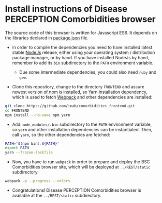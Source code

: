 # Install instructions of Disease PERCEPTION Comorbidities browser

The source code of this browser is written for Javascript ES6. It depends on the libraries declared in [package.json](package.json) file.

* In order to compile the dependencies you need to have installed latest stable [NodeJs](http://nodejs.org/) release, either using your operating system / distribution package manager, or by hand. If you have installed NodeJs by hand, remember to add its `bin` subdirectory to the `PATH` environment variable.

  - Due some intermediate dependencies, you could also need `ruby` and `gem`.
  
* Clone this repository, change to the directory `FRONTEND` and assure newest version of npm is installed, so [Yarn](https://yarnpkg.com/) installation dependency, which is used to fetch [Webpack](https://webpack.github.io/) and other dependencies are installed:

```bash
git clone https://github.com/inab/comorbidities_frontend.git
cd FRONTEND
npm install --no-save npm yarn
```

* Add `node_modules/.bin` subdirectory to the `PATH` environment variable, so `yarn` and other installation dependencies can be instantiated. Then, call `yarn`, so the other dependencies are fetched:

```bash
PATH="$(npm bin):${PATH}"
export PATH
yarn --frozen-lockfile
```

* Now, you have to run `webpack` in order to prepare and deploy the BSC Comorbidities browser site, which will be deployed at `../REST/static` subdirectory.

```bash
webpack -p --progress --colors
```

* Congratulations! Disease PERCEPTION Comorbidities browser is available at the `../REST/static` subdirectory.
